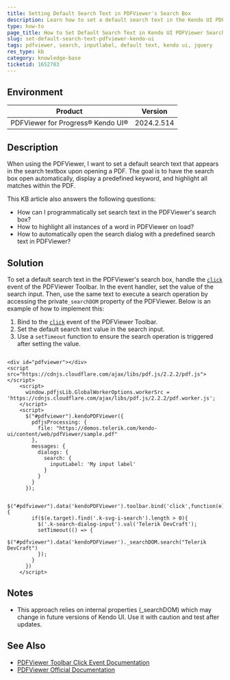 ```yaml
---
title: Setting Default Search Text in PDFViewer's Search Box
description: Learn how to set a default search text in the Kendo UI PDFViewer's search box.
type: how-to
page_title: How to Set Default Search Text in Kendo UI PDFViewer Search Box
slug: set-default-search-text-pdfviewer-kendo-ui
tags: pdfviewer, search, inputlabel, default text, kendo ui, jquery
res_type: kb
category: knowledge-base
ticketid: 1652783
---
```


## Environment

| Product | Version |
| --- | --- |
| PDFViewer for Progress® Kendo UI® | 2024.2.514 |

## Description

When using the PDFViewer, I want to set a default search text that appears in the search textbox upon opening a PDF. The goal is to have the search box open automatically, display a predefined keyword, and highlight all matches within the PDF.

This KB article also answers the following questions:
- How can I programmatically set search text in the PDFViewer's search box?
- How to highlight all instances of a word in PDFViewer on load?
- How to automatically open the search dialog with a predefined search text in PDFViewer?

## Solution

To set a default search text in the PDFViewer's search box, handle the [`click`](/api/javascript/ui/toolbar/events/click) event of the PDFViewer Toolbar. In the event handler, set the value of the search input. Then, use the same text to execute a search operation by accessing the private`_searchDOM` property of the PDFViewer. Below is an example of how to implement this:

1. Bind to the [`click`](/api/javascript/ui/toolbar/events/click) event of the PDFViewer Toolbar.
2. Set the default search text value in the search input.
3. Use a `setTimeout` function to ensure the search operation is triggered after setting the value.

```dojo

<div id="pdfviewer"></div>
<script src="https://cdnjs.cloudflare.com/ajax/libs/pdf.js/2.2.2/pdf.js"></script>
    <script>
      window.pdfjsLib.GlobalWorkerOptions.workerSrc = 'https://cdnjs.cloudflare.com/ajax/libs/pdf.js/2.2.2/pdf.worker.js';
    </script>
    <script>
      $("#pdfviewer").kendoPDFViewer({
        pdfjsProcessing: {
          file: "https://demos.telerik.com/kendo-ui/content/web/pdfViewer/sample.pdf"
        },
        messages: {      
          dialogs: {
            search: {
              inputLabel: 'My input label'
            }
          }
        }
      });

      $("#pdfviewer").data('kendoPDFViewer').toolbar.bind('click',function(e){
        if($(e.target).find('.k-svg-i-search').length > 0){          
          $('.k-search-dialog-input').val('Telerik DevCraft');
          setTimeout(() => {
            $("#pdfviewer").data('kendoPDFViewer')._searchDOM.search("Telerik DevCraft")
          });
        }        
      })
    </script>
```

## Notes

- This approach relies on internal properties (_searchDOM) which may change in future versions of Kendo UI. Use it with caution and test after updates.

## See Also

- [PDFViewer Toolbar Click Event Documentation](https://docs.telerik.com/kendo-ui/api/javascript/ui/toolbar/events/click)
- [PDFViewer Official Documentation](https://docs.telerik.com/kendo-ui/controls/data-management/pdfviewer/overview)
